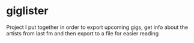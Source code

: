 # giglister

Project I put together in order to export upcoming gigs, get info about the artists from last fm and then export to a file for easier reading
